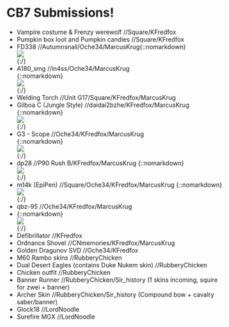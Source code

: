 # CB7 Submissions!
* Vampire costume & Frenzy werewolf //Square/KFredfox
* Pumpkin box loot and Pumpkin candies //Square/KFredfox
* FD338 //Autumnsnail/Oche34/MarcusKrug{::nomarkdown}<div class="hudiv"><img id=“hud_fd338” class="rothud" src="https://github.com/rwr-community-dev/CB7/raw/master/textures/hud_fd338.png"></div>{:/}
* A180_smg //in4ss/Oche34/MarcusKrug  \
  {::nomarkdown}<div class="hudiv"><img id=“hud_a180_smg” class="rothud" src="https://github.com/rwr-community-dev/CB7/raw/master/textures/hud_a180_smg.png"></div>{:/}
* Welding Torch //Unit G17/Square/KFredfox/MarcusKrug
* Gilboa C (Jungle Style) //daidai2bzhe/KFredfox/MarcusKrug  \
  {::nomarkdown}<div class="hudiv"><img id=“hud_gilboa_c” class="rothud" src="https://github.com/rwr-community-dev/CB7/raw/master/textures/hud_gilboa_c.png"></div>{:/}
* G3 - Scope //Oche34/KFredfox/MarcusKrug  \
  {::nomarkdown}<div class="hudiv"><img id=“hud_g3_1x” class="rothud" src="https://github.com/rwr-community-dev/CB7/raw/master/textures/hud_g3_1x.png"></div>{:/}
* dp28 //P90 Rush B/KFredfox/MarcusKrug
  {::nomarkdown}<div class="hudiv"><img id=“hud_dp28” class="rothud" src="https://github.com/rwr-community-dev/CB7/raw/master/textures/hud_dp28.png"></div>{:/}
* m14k (EpiPen) //Square/Oche34/KFredfox/MarcusKrug
  {::nomarkdown}<div class="hudiv"><img id=“hud_m14k” class="rothud" src="https://github.com/rwr-community-dev/CB7/raw/master/textures/hud_m14k.png"></div>{:/}
* qbz-95 //Oche34/KFredfox/MarcusKrug
* {::nomarkdown}<div class="hudiv"><img id=“hud_qbz95” class="rothud" src="https://github.com/rwr-community-dev/CB7/raw/master/textures/hud_qbz95.png"></div>{:/}
* Defibrillator //KFredfox
* Ordnance Shovel //CNmemories/KFredfox/MarcusKrug
* Golden Dragunov SVD //Oche34/KFredfox
* M60 Rambo skins //RubberyChicken
* Dual Desert Eagles (contains Duke Nukem skin) //RubberyChicken
* Chicken outfit //RubberyChicken
* Banner Runner //RubberyChicken/Sir_history (1 skins incoming, squire for zwei + banner)
* Archer Skin //RubberyChicken/Sir_history (Compound bow + cavalry saber/banner)
* Glock18 //LordNoodle
* Surefire MGX //LordNoodle
